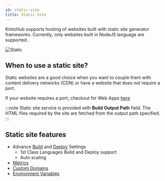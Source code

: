 ```yaml
---
id: static-site
title: Static Site
---
```


KintoHub supports hosting of websites built with static site generator frameworks. Currently, only websites built in NodeJS language are supported.

![Static](/img/features/static-service.png)

## When to use a static site?

Static websites are a good choice when you want to couple them with content delivery networks (CDN) or have a website that does not require a port.

If your website requires a port, checkout for Web Apps [here](/service-types/types-web-app.md#static-site)

:::note
Static site service is provided with **Build Output Path** field. The HTML files required by the site are fetched from the output path specified.
:::

## Static site features

- Advance [Build](/features/features-build-settings.md) and [Deploy](/features/features-deploy.md) Settings
  - 1st Class Languages Build and Deploy support
  - Auto scaling
- [Metrics](/features/features-metrics.md)
- [Custom Domains](/features/features-domains.md)
- [Environment Variables](/features/features-environment-variables.md)
